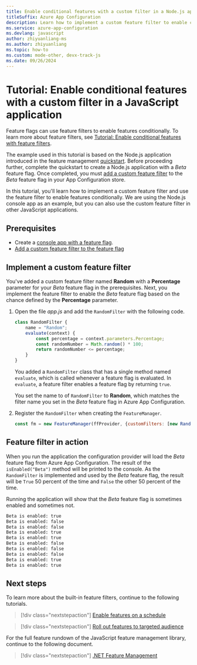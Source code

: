 ```yaml
---
title: Enable conditional features with a custom filter in a Node.js application
titleSuffix: Azure App Configuration
description: Learn how to implement a custom feature filter to enable conditional feature flags for your Node.js application.
ms.service: azure-app-configuration
ms.devlang: javascript
author: zhiyuanliang-ms
ms.author: zhiyuanliang
ms.topic: how-to
ms.custom: mode-other, devx-track-js
ms.date: 09/26/2024
---
```


# Tutorial: Enable conditional features with a custom filter in a JavaScript application

Feature flags can use feature filters to enable features conditionally. To learn more about feature filters, see [Tutorial: Enable conditional features with feature filters](./howto-feature-filters.md).

The example used in this tutorial is based on the Node.js application introduced in the feature management [quickstart](./quickstart-feature-flag-javascript.md). Before proceeding further, complete the quickstart to create a Node.js application with a *Beta* feature flag. Once completed, you must [add a custom feature filter](./howto-feature-filters.md) to the *Beta* feature flag in your App Configuration store. 

In this tutorial, you'll learn how to implement a custom feature filter and use the feature filter to enable features conditionally. We are using the Node.js console app as an example, but you can also use the custom feature filter in other JavaScript applications.

## Prerequisites

- Create a [console app with a feature flag](./quickstart-feature-flag-javascript.md).
- [Add a custom feature filter to the feature flag](./howto-feature-filters.md)

## Implement a custom feature filter

You've added a custom feature filter named **Random** with a **Percentage** parameter for your *Beta* feature flag in the prerequisites. Next, you implement the feature filter to enable the *Beta* feature flag based on the chance defined by the **Percentage** parameter.

1. Open the file *app.js* and add the `RandomFilter` with the following code.

    ``` javascript
    class RandomFilter {
        name = "Random";
        evaluate(context) {
            const percentage = context.parameters.Percentage;
            const randomNumber = Math.random() * 100;
            return randomNumber <= percentage;
        }
    }
    ```

    You added a `RandomFilter` class that has a single method named `evaluate`, which is called whenever a feature flag is evaluated. In `evaluate`, a feature filter enables a feature flag by returning `true`.

    You set the name to of `RandomFilter` to **Random**, which matches the filter name you set in the *Beta* feature flag in Azure App Configuration.

1. Register the `RandomFilter` when creating the `FeatureManager`.

    ``` javascript
    const fm = new FeatureManager(ffProvider, {customFilters: [new RandomFilter()]});
    ```

## Feature filter in action

When you run the application the configuration provider will load the *Beta* feature flag from Azure App Configuration. The result of the `isEnabled("Beta")` method will be printed to the console. As the `RandomFilter` is implemented and used by the *Beta* feature flag, the result will be `True` 50 percent of the time and `False` the other 50 percent of the time.

Running the application will show that the *Beta* feature flag is sometimes enabled and sometimes not.

``` bash
Beta is enabled: true
Beta is enabled: false
Beta is enabled: false
Beta is enabled: true
Beta is enabled: true
Beta is enabled: false
Beta is enabled: false
Beta is enabled: false
Beta is enabled: true
Beta is enabled: true
```

## Next steps

To learn more about the built-in feature filters, continue to the following tutorials.

> [!div class="nextstepaction"]
> [Enable features on a schedule](./howto-timewindow-filter.md)

> [!div class="nextstepaction"]
> [Roll out features to targeted audience](./howto-targetingfilter.md)

For the full feature rundown of the JavaScript feature management library, continue to the following document.

> [!div class="nextstepaction"]
> [.NET Feature Management](./feature-management-javascript-reference.md)
